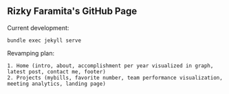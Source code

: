 ## Rizky Faramita's GitHub Page

Current development:

```
bundle exec jekyll serve
```

Revamping plan:

```
1. Home (intro, about, accomplishment per year visualized in graph, latest post, contact me, footer)
2. Projects (mybills, favorite number, team performance visualization, meeting analytics, landing page)
```

